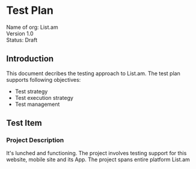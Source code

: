 # Test Plan

Name of org: List.am  
Version 1.0  
Status: Draft


## Introduction

This document decribes the testing approach to List.am. The test plan  supports following objectives:

* Test strategy
* Test execution strategy
* Test management

## Test Item

### Project Description

It's lunched and functioning. The project involves testing support for this website, mobile site and its App. The project spans entire platform List.am 

